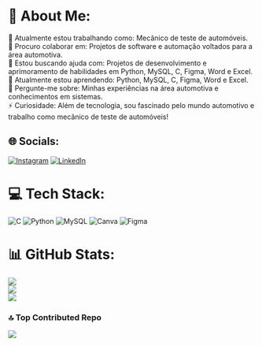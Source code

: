 # 💫 About Me:
🔭 Atualmente estou trabalhando como: Mecânico de teste de automóveis.<br>👯 Procuro colaborar em: Projetos de software e automação voltados para a área automotiva.<br>🤝 Estou buscando ajuda com: Projetos de desenvolvimento e aprimoramento de habilidades em Python, MySQL, C, Figma, Word e Excel.<br>🌱 Atualmente estou aprendendo: Python, MySQL, C, Figma, Word e Excel.<br>💬 Pergunte-me sobre: Minhas experiências na área automotiva e conhecimentos em sistemas.<br>⚡ Curiosidade: Além de tecnologia, sou fascinado pelo mundo automotivo e trabalho como mecânico de teste de automóveis!


## 🌐 Socials:
[![Instagram](https://img.shields.io/badge/Instagram-%23E4405F.svg?logo=Instagram&logoColor=white)](https://instagram.com/https://www.instagram.com/matheusramo_s03/) [![LinkedIn](https://img.shields.io/badge/LinkedIn-%230077B5.svg?logo=linkedin&logoColor=white)](https://linkedin.com/in/https://www.linkedin.com/in/matheus-ramos-88a672281/) 

# 💻 Tech Stack:
![C](https://img.shields.io/badge/c-%2300599C.svg?style=for-the-badge&logo=c&logoColor=white) ![Python](https://img.shields.io/badge/python-3670A0?style=for-the-badge&logo=python&logoColor=ffdd54) ![MySQL](https://img.shields.io/badge/mysql-4479A1.svg?style=for-the-badge&logo=mysql&logoColor=white) ![Canva](https://img.shields.io/badge/Canva-%2300C4CC.svg?style=for-the-badge&logo=Canva&logoColor=white) ![Figma](https://img.shields.io/badge/figma-%23F24E1E.svg?style=for-the-badge&logo=figma&logoColor=white)
# 📊 GitHub Stats:
![](https://github-readme-stats.vercel.app/api?username=matheusytii&theme=blueberry&hide_border=false&include_all_commits=true&count_private=true)<br/>
![](https://github-readme-streak-stats.herokuapp.com/?user=matheusytii&theme=blueberry&hide_border=false)<br/>
![](https://github-readme-stats.vercel.app/api/top-langs/?username=matheusytii&theme=blueberry&hide_border=false&include_all_commits=true&count_private=false&layout=compact)

### 🔝 Top Contributed Repo
![](https://github-contributor-stats.vercel.app/api?username=matheusytii&limit=5&theme=dark&combine_all_yearly_contributions=true)

<!-- Proudly created with GPRM ( https://gprm.itsvg.in ) -->
